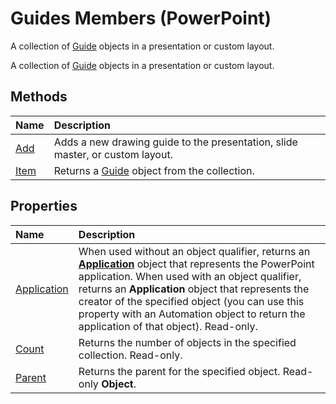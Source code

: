 
# Guides Members (PowerPoint)
A collection of [Guide](022d5d3f-d840-2699-bcff-6b0b530034fd.md) objects in a presentation or custom layout.

A collection of [Guide](022d5d3f-d840-2699-bcff-6b0b530034fd.md) objects in a presentation or custom layout.


## Methods



|**Name**|**Description**|
|:-----|:-----|
|[Add](225ed31f-897e-a2bf-fecd-a915f8e1865f.md)|Adds a new drawing guide to the presentation, slide master, or custom layout.|
|[Item](a2d6d387-e87f-01e9-28c7-194ce83790e9.md)|Returns a [Guide](022d5d3f-d840-2699-bcff-6b0b530034fd.md) object from the collection.|

## Properties



|**Name**|**Description**|
|:-----|:-----|
|[Application](5c14d70b-b338-e7bd-01fc-bb4c19e4dbe3.md)|When used without an object qualifier, returns an  **[Application](978c2b99-4271-b953-4283-73b5f3d96f41.md)** object that represents the PowerPoint application. When used with an object qualifier, returns an **Application** object that represents the creator of the specified object (you can use this property with an Automation object to return the application of that object). Read-only.|
|[Count](6137691a-2585-3e28-65e8-d882bd26bb19.md)|Returns the number of objects in the specified collection. Read-only.|
|[Parent](d338be6b-ee50-c9ff-9c0f-f7bf68f95918.md)|Returns the parent for the specified object. Read-only  **Object**.|
